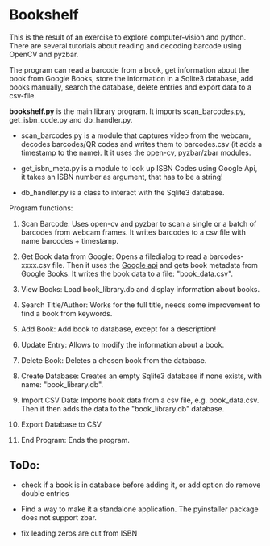 # Bookshelf

This is the result of an exercise to explore computer-vision and python.
There are several tutorials about reading and decoding barcode using OpenCV
and pyzbar.

The program can read a barcode from a book, get information about the book
from Google Books, store the information in a Sqlite3 database, add books
manually, search the database, delete entries and export data to a csv-file.

**bookshelf.py** is the main library program. It imports scan_barcodes.py,
get_isbn_code.py and db_handler.py.

- scan_barcodes.py is a module that captures video from the webcam, decodes
  barcodes/QR codes and writes them to barcodes.csv (it adds a timestamp to the
  name). It it uses the open-cv, pyzbar/zbar modules.

- get_isbn_meta.py is a module to look up ISBN Codes using Google Api,
  it takes an ISBN number as argument, that has to be a string!

- db_handler.py is a class to interact with the Sqlite3 database.

Program functions:

1. Scan Barcode: Uses open-cv and pyzbar to scan a single or a batch of barcodes
   from webcam frames. It writes barcodes to a csv file with name barcodes +
   timestamp.

2. Get Book data from Google: Opens a filedialog to read a barcodes-xxxx.csv
   file. Then it uses the [Google api](https://www.googleapis.com/books/v1/volumes?q=isbn:)
   and gets book metadata from Google Books. It writes the book data to a file:
   "book_data.csv".

3. View Books: Load book_library.db and display information about books.

4. Search Title/Author: Works for the full title, needs some improvement to find
   a book from keywords.

5. Add Book: Add book to database, except for a description!

6. Update Entry: Allows to modify the information about a book.

7. Delete Book: Deletes a chosen book from the database.

8. Create Database: Creates an empty Sqlite3 database if none exists, with
   name: "book_library.db".

9. Import CSV Data: Imports book data from a csv file, e.g. book_data.csv.
   Then it then adds the data to the "book_library.db" database.

10. Export Database to CSV

11. End Program: Ends the program.

## ToDo:

- check if a book is in database before adding it, or add option do remove double entries

- Find a way to make it a standalone application. The pyinstaller package does not support zbar.

- fix leading zeros are cut from ISBN
